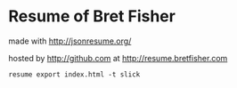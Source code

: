 Resume of Bret Fisher
=====================

made with http://jsonresume.org/

hosted by http://github.com at http://resume.bretfisher.com

`resume export index.html -t slick`
